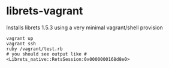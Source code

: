librets-vagrant
===============

Installs librets 1.5.3 using a very minimal vagrant/shell provision

    vagrant up
    vagrant ssh
    ruby /vagrant/test.rb
    # you should see output like #<Librets_native::RetsSession:0x0000000168d8e0>
    
